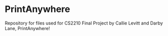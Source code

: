 # PrintAnywhere
Repository for files used for CS2210 Final Project by Callie Levitt and Darby Lane, PrintAnywhere!
